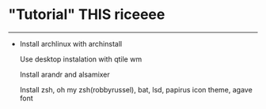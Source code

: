 # "Tutorial" THIS riceeee
---
* Install archlinux with archinstall

    Use desktop instalation with qtile wm

    Install arandr and alsamixer

    Install zsh, oh my zsh(robbyrussel), bat, lsd, papirus icon theme, agave font